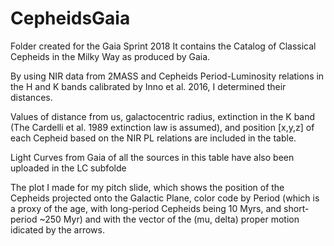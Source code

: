 # CepheidsGaia
Folder created for the Gaia Sprint 2018
It contains the Catalog of Classical Cepheids in the Milky Way as produced by Gaia.

By using NIR data from 2MASS and Cepheids Period-Luminosity relations in the H and K bands
calibrated by Inno et al. 2016, I determined their distances. 

Values of distance from us, galactocentric radius, extinction in the K band
(The Cardelli et al. 1989 extinction law is assumed), and position [x,y,z]
of each Cepheid based on the NIR PL relations are included in the table.

Light Curves from Gaia of all the sources in this table have also been uploaded in the LC subfolde

The plot I made for my pitch slide, which shows the position of the Cepheids projected
onto the Galactic Plane, color code by Period (which is a proxy of the age, with long-period Cepheids
being 10 Myrs, and short-period ~250 Myr) and with the vector of the (mu, delta) proper motion idicated
by the arrows. 


